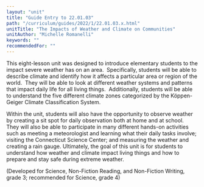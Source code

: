 ```yaml
---
layout: "unit"
title: "Guide Entry to 22.01.03"
path: "/curriculum/guides/2022/1/22.01.03.x.html"
unitTitle: "The Impacts of Weather and Climate on Communities"
unitAuthor: "Michelle Romanelli"
keywords: ""
recommendedFor: ""
---
```

<main>
<p>This eight-lesson unit was designed to introduce elementary students to the impact severe weather has on an area.&nbsp; Specifically, students will be able to describe climate and identify how it affects a particular area or region of the world. &nbsp;They will be able to look at different weather systems and patterns that impact daily life for all living things.&nbsp; Additionally, students will be able to understand the five different climate zones categorized by the K&ouml;ppen-Geiger Climate Classification System.</p>

<p>Within the unit, students will also have the opportunity to observe weather by creating a sit spot for daily observation both at home and at school.&nbsp; They will also be able to participate in many different hands-on activities such as meeting a meteorologist and learning what their daily tasks involve; visiting the Connecticut Science Center; and measuring the weather and creating a rain gauge. Ultimately, the goal of this unit is for students to understand how weather and climate impact living things and how to prepare and stay safe during extreme weather.</p>

<p>(Developed for Science, Non-Fiction Reading, and Non-Fiction Writing, grade 3; recommended for Science, grade 4)</p>
</main>
